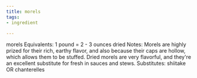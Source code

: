 ```yaml
---
title: morels
tags:
- ingredient

---
```

morels Equivalents: 1 pound = 2 - 3 ounces dried Notes: Morels are highly prized for their rich, earthy flavor, and also because their caps are hollow, which allows them to be stuffed. Dried morels are very flavorful, and they're an excellent substitute for fresh in sauces and stews. Substitutes: shiitake OR chanterelles
